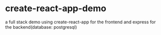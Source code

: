 # create-react-app-demo
a full stack demo using create-react-app for the frontend and express for the backend(database: postgresql)

